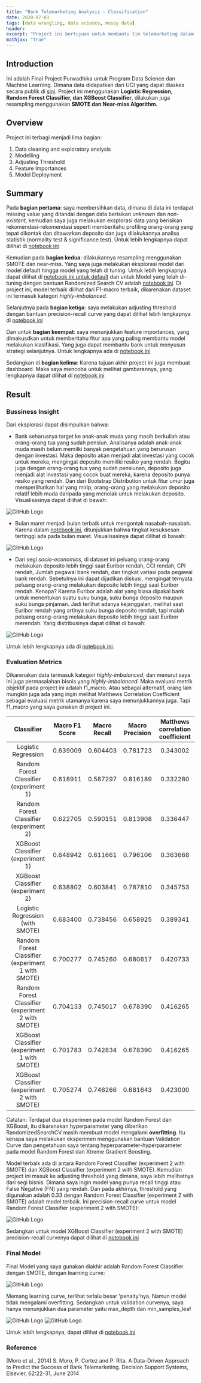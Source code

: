 ```yaml
---
title: "Bank Telemarketing Analysis - Classification"
date: 2020-07-03
tags: [data wrangling, data science, messy data]
header:
excerpt: "Project ini bertujuan untuk membantu tim telemarketing dalam memilih nasabah-nasabah yang potensial untuk melakukan deposito atau tidak. Model-model yang digunakan adalah Logistic Regression, Random Forest Classifier, dan XGBoost Classifier. Dilakukannya juga resampling menggunakan SMOTE dan Near-Miss Algorithm. Dan model terbaik dipilih berdasarkan Recall tertinggi."
mathjax: "true"
---
```


## Introduction

Ini adalah Final Project Purwadhika untuk Program Data Science dan Machine Learning. Dimana data didapatkan dari UCI yang dapat diaskes secara publik di [sini](https://archive.ics.uci.edu/ml/datasets/bank+marketing). Project ini menggunakan <b>Logistic Regression, Random Forest Classifier, dan XGBoost Classifier</b>, dilakukan juga resampling menggunakan <b>SMOTE dan Near-miss Algorithm.</b> 

## Overview

Project ini terbagi menjadi lima bagian:

1. Data cleaning and exploratory analysis
2. Modelling
3. Adjusting Threshold
4. Feature Importances
5. Model Deployment

## Summary

Pada <b>bagian pertama</b>: saya membersihkan data, dimana di data ini terdapat missing value yang ditandai dengan data berisikan <i>unknown</i> dan <i>non-existent</i>, kemudian saya juga melakukan eksplorasi data yang berisikan rekomendasi-rekomendasi seperti memberitahu profiling orang-orang yang tepat dikontak dan ditawarkan deposito dan juga dilakukannya analisa statistik (normality test & significance test). Untuk lebih lengkapnya dapat dilihat di [notebook ini](https://github.com/Stev-create/Bank-Telemarketing-Analysis---ML-Classification/blob/master/notebook/1.%20Data%20cleaning%20and%20exploratory%20analysis.ipynb)

Kemudian pada <b>bagian kedua</b>: dilakukannya resampling menggunakan SMOTE dan near-miss. Yang saya juga melakukan eksplorasi model dari model default hingga model yang telah di tuning. Untuk lebih lengkapnya dapat dilihat di [notebook ini untuk default](https://github.com/Stev-create/Bank-Telemarketing-Analysis---ML-Classification/blob/master/notebook/2.%20ML_Classification_Part_1%20(Default%20Model).ipynb) dan untuk Model yang telah di-tuning dengan bantuan Randomized Search CV adalah [notebook ini](https://github.com/Stev-create/Bank-Telemarketing-Analysis---ML-Classification/blob/master/notebook/3.%20ML_Classifiation_Part_2%20(Hyperparamater%20Tuning).ipynb). Di project ini, model terbaik dilihat dari F1-macro terbaik, dikarenakan dataset ini termasuk kategori <i>highly-imbalanced</i>. 

Selanjutnya pada <b>bagian ketiga</b>: saya melakukan adjusting threshold dengan bantuan precision-recall curve yang dapat dilihat lebih lengkapnya di [notebook ini](https://github.com/Stev-create/Bank-Telemarketing-Analysis---ML-Classification/blob/master/notebook/4.%20Adjusting%20threshold.ipynb)

Dan untuk <b>bagian keempat</b>: saya menunjukkan feature importances, yang dimakusdkan untuk memberitahu fitur apa yang paling membantu model melakukan klasifikasi. Yang juga dapat membantu bank untuk menyusun strategi selanjutnya. Untuk lengkapnya ada di [notebook ini](https://github.com/Stev-create/Bank-Telemarketing-Analysis---ML-Classification/blob/master/notebook/5.%20Feature%20Importances.ipynb)

Sedangkan di <b>bagian kelima</b>: Karena tujuan akhir project ini juga membuat dashboard. Maka saya mencoba untuk melihat gambarannya, yang lengkapnya dapat dilihat di [notebook ini](https://github.com/Stev-create/Bank-Telemarketing-Analysis---ML-Classification/blob/master/notebook/6.%20Model%20Deployment%20(try).ipynb)

## Result

### Bussiness Insight

Dari eksplorasi dapat disimpulkan bahwa:

* Bank seharusnya target ke anak-anak muda yang masih berkuliah atau orang-orang tua yang sudah pensiun. Analisanya adalah anak-anak muda masih belum memilki banyak pengetahuan yang berurusan dengan investasi. Maka deposito akan menjadi alat investasi yang cocok untuk mereka, mengingat deposito memiliki resiko yang rendah. Begitu juga dengan orang-orang tua yang sudah pensiunan, deposito juga menjadi alat investasi yang cocok buat mereka, karena deposito punya resiko yang rendah. Dan dari Bootstrap Distribution untuk fitur umur juga memperlihatkan hal yang mirip, orang-orang yang melakukan deposito relatif lebih muda daripada yang menolak untuk melakukan deposito. Visualisasinya dapat dilihat di bawah:

![GitHub Logo](/images/bank1.png)

* Bulan maret menjadi bulan terbaik untuk mengontak nasabah-nasabah. Karena dalam [notebook ini](https://github.com/Stev-create/Bank-Telemarketing-Analysis---ML-Classification/blob/master/notebook/1.%20Data%20cleaning%20and%20exploratory%20analysis.ipynb), ditunjukkan bahwa tingkat kesuksesan tertinggi ada pada bulan maret. Visualisasinya dapat dilihat di bawah:

![GitHub Logo](/images/bank2.png)


* Dari segi <i>socio-economics</i>, di dataset ini peluang orang-orang melakukan deposito lebih tinggi saat Euribor rendah, CCI rendah, CPI rendah, Jumlah pegawai bank rendah, dan tingkat variasi pada pegawai bank rendah. Sebetulnya ini dapat dijadikan diskusi, mengingat ternyata peluang orang-orang melakukan deposito lebih tinggi saat Euribor rendah. Kenapa? Karena Euribor adalah alat yang biasa dipakai bank untuk menentukan suatu suku bunga, suku bunga deposito maupun suku bunga pinjaman. Jadi terlihat adanya kejanggalan, melihat saat Euribor rendah yang artinya suku bunga deposito rendah, tapi malah peluang orang-orang melakukan deposito lebih tinggi saat Euribor merendah. Yang distribusinya dapat dilihat di bawah:

![GitHub Logo](/images/bank3.png)

Untuk lebih lengkapnya ada di [notebook ini](https://github.com/Stev-create/Bank-Telemarketing-Analysis---ML-Classification/blob/master/notebook/1.%20Data%20cleaning%20and%20exploratory%20analysis.ipynb).

### Evaluation Metrics

Dikarenakan data termasuk kategori <i>highly-imbalanced</i>, dan menurut saya ini juga permasalahan bisnis yang <i>highly-imbalanced</i>. Maka evaluasi metrik objektif pada project ini adalah f1_macro. Atau sebagai alternatif, orang lain mungkin juga ada yang ingin melihat Matthews Correlation Coefficient sebagai evaluasi metrik utamanya karena saya menunjukkannya juga. Tapi f1_macro yang saya gunakan di project ini.  


| Classifier | Macro F1 Score | Macro Recall | Macro Precision | Matthews correlation coefficient| 
|   :---:      |     :---:      |    :---:      |   :---:   |          :---: |
| Logistic Regression   | 0.639009    |  	0.604403   | 0.781723   |  0.343002   |
| Random Forest Classifier  (experiment 1)   | 0.618911       |  	0.587297     | 	0.816189  |  0.332280      |
| Random Forest Classifier  (experiment 2)   | 0.622705       |  	0.590151     | 	0.813908  |  0.336447      |
| XGBoost Classifier  (experiment 1) | 0.648942    |  	0.611661   | 0.796106   |  0.363668   |
| XGBoost Classifier (experiment 2) | 0.638802    |  	0.603841   | 0.787810   |  0.345753   |
| Logistic Regression (with SMOTE)   | 0.683400    |  	0.738456   | 0.658925   |  0.389341   |
| Random Forest Classifier  (experiment 1 with SMOTE)   | 0.700277       |  	0.745260     | 	0.680617  |  0.420733      |
| Random Forest Classifier  (experiment 2 with SMOTE)   | 0.704133       |  	0.745017     | 	0.678390  |  0.416265      |
| XGBoost Classifier  (experiment 1 with SMOTE) | 0.701783    |  	0.742834   | 0.678390   |  0.416265   |
| XGBoost Classifier (experiment 2 with SMOTE) | 0.705274    |  	0.746266   | 0.681643   |  0.423000   |

Catatan: Terdapat dua eksperimen pada model Random Forest dan XGBoost, itu dikarenakan hyperparameter yang diberikan RandomizedSearchCV masih membuat model mengalami <b>overfitting</b>. Itu kenapa saya melakukan eksperimen menggunakan bantuan Validation Curve dan pengetahuan saya tentang hyperparameter-hyperparameter pada model Random Forest dan Xtreme Gradient Boosting.  

Model terbaik ada di antara Random Forest Classifier  (experiment 2 with SMOTE)  dan XGBoost Classifier  (experiment 2 with SMOTE). Kemudian project ini masuk ke adjusting threshold yang dimana, saya lebih melihatnya dari segi bisnis. Dimana saya ingin model yang punya recall tinggi atau False Negative (FN) yang rendah. Dan pada akhirnya, threshold yang digunakan adalah 0.33 dengan Random Forest Classifier  (experiment 2 with SMOTE) adalah model terbaik. Ini precision-recall curve untuk model Random Forest Classifier  (experiment 2 with SMOTE):

![GitHub Logo](/images/bankPR.png)

Sedangkan untuk model XGBoost Classifier  (experiment 2 with SMOTE) precision-recall curvenya dapat dilihat di [notebook ini](https://github.com/Stev-create/Bank-Telemarketing-Analysis---ML-Classification/blob/master/notebook/4.%20Adjusting%20threshold.ipynb)

### Final Model

Final Model yang saya gunakan diakhir adalah Random Forest Classifier dengan SMOTE, dengan learning curve:

![GitHub Logo](/images/bankLC.png)

Memang learning curve, terlihat terlalu besar 'penalty'nya. Namun model tidak mengalami overfitting. Sedangkan untuk validation curvenya, saya hanya menunjukkan dua parameter yaitu max_depth dan min_samples_leaf

![GitHub Logo](/images/bankCV1.png)
![GitHub Logo](/images/bankCV2.png)

Untuk lebih lengkapnya, dapat dilihat di [notebook ini](https://github.com/Stev-create/Bank-Telemarketing-Analysis---ML-Classification/blob/master/notebook/3.%20ML_Classifiation_Part_2%20(Hyperparamater%20Tuning).ipynb)




### Reference

[Moro et al., 2014] S. Moro, P. Cortez and P. Rita. A Data-Driven Approach to Predict the Success of Bank Telemarketing. Decision Support Systems, Elsevier, 62:22-31, June 2014</p>


